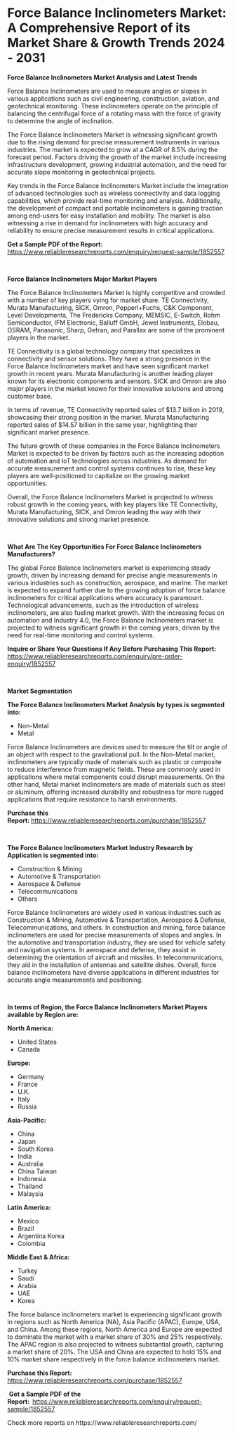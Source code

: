 <p><h1>Force Balance Inclinometers Market: A Comprehensive Report of its Market Share & Growth Trends 2024 - 2031</h1></p><p><strong>Force Balance Inclinometers Market Analysis and Latest Trends</strong></p>
<p><p>Force Balance Inclinometers are used to measure angles or slopes in various applications such as civil engineering, construction, aviation, and geotechnical monitoring. These inclinometers operate on the principle of balancing the centrifugal force of a rotating mass with the force of gravity to determine the angle of inclination.</p><p>The Force Balance Inclinometers Market is witnessing significant growth due to the rising demand for precise measurement instruments in various industries. The market is expected to grow at a CAGR of 8.5% during the forecast period. Factors driving the growth of the market include increasing infrastructure development, growing industrial automation, and the need for accurate slope monitoring in geotechnical projects.</p><p>Key trends in the Force Balance Inclinometers Market include the integration of advanced technologies such as wireless connectivity and data logging capabilities, which provide real-time monitoring and analysis. Additionally, the development of compact and portable inclinometers is gaining traction among end-users for easy installation and mobility. The market is also witnessing a rise in demand for inclinometers with high accuracy and reliability to ensure precise measurement results in critical applications.</p></p>
<p><strong>Get a Sample PDF of the Report:&nbsp;</strong> <a href="https://www.reliableresearchreports.com/enquiry/request-sample/1852557">https://www.reliableresearchreports.com/enquiry/request-sample/1852557</a></p>
<p>&nbsp;</p>
<p><strong>Force Balance Inclinometers Major Market Players</strong></p>
<p><p>The Force Balance Inclinometers Market is highly competitive and crowded with a number of key players vying for market share. TE Connectivity, Murata Manufacturing, SICK, Omron, Pepperl+Fuchs, C&K Component, Level Developments, The Fredericks Company, MEMSIC, E-Switch, Rohm Semiconductor, IFM Electronic, Balluff GmbH, Jewel Instruments, Elobau, OSRAM, Panasonic, Sharp, Gefran, and Parallax are some of the prominent players in the market.</p><p>TE Connectivity is a global technology company that specializes in connectivity and sensor solutions. They have a strong presence in the Force Balance Inclinometers market and have seen significant market growth in recent years. Murata Manufacturing is another leading player known for its electronic components and sensors. SICK and Omron are also major players in the market known for their innovative solutions and strong customer base.</p><p>In terms of revenue, TE Connectivity reported sales of $13.7 billion in 2019, showcasing their strong position in the market. Murata Manufacturing reported sales of $14.57 billion in the same year, highlighting their significant market presence.</p><p>The future growth of these companies in the Force Balance Inclinometers Market is expected to be driven by factors such as the increasing adoption of automation and IoT technologies across industries. As demand for accurate measurement and control systems continues to rise, these key players are well-positioned to capitalize on the growing market opportunities.</p><p>Overall, the Force Balance Inclinometers Market is projected to witness robust growth in the coming years, with key players like TE Connectivity, Murata Manufacturing, SICK, and Omron leading the way with their innovative solutions and strong market presence.</p></p>
<p>&nbsp;</p>
<p><strong>What Are The Key Opportunities For Force Balance Inclinometers Manufacturers?</strong></p>
<p><p>The global Force Balance Inclinometers market is experiencing steady growth, driven by increasing demand for precise angle measurements in various industries such as construction, aerospace, and marine. The market is expected to expand further due to the growing adoption of force balance inclinometers for critical applications where accuracy is paramount. Technological advancements, such as the introduction of wireless inclinometers, are also fueling market growth. With the increasing focus on automation and Industry 4.0, the Force Balance Inclinometers market is projected to witness significant growth in the coming years, driven by the need for real-time monitoring and control systems.</p></p>
<p><strong>Inquire or Share Your Questions If Any Before Purchasing This Report:</strong> <a href="https://www.reliableresearchreports.com/enquiry/pre-order-enquiry/1852557">https://www.reliableresearchreports.com/enquiry/pre-order-enquiry/1852557</a></p>
<p>&nbsp;</p>
<p><strong>Market Segmentation</strong></p>
<p><strong>The Force Balance Inclinometers Market Analysis by types is segmented into:</strong></p>
<p><ul><li>Non-Metal</li><li>Metal</li></ul></p>
<p><p>Force Balance Inclinometers are devices used to measure the tilt or angle of an object with respect to the gravitational pull. In the Non-Metal market, inclinometers are typically made of materials such as plastic or composite to reduce interference from magnetic fields. These are commonly used in applications where metal components could disrupt measurements. On the other hand, Metal market inclinometers are made of materials such as steel or aluminum, offering increased durability and robustness for more rugged applications that require resistance to harsh environments.</p></p>
<p><strong>Purchase this Report:&nbsp;</strong><a href="https://www.reliableresearchreports.com/purchase/1852557">https://www.reliableresearchreports.com/purchase/1852557</a></p>
<p>&nbsp;</p>
<p><strong>The Force Balance Inclinometers Market Industry Research by Application is segmented into:</strong></p>
<p><ul><li>Construction & Mining</li><li>Automotive & Transportation</li><li>Aerospace & Defense</li><li>Telecommunications</li><li>Others</li></ul></p>
<p><p>Force Balance Inclinometers are widely used in various industries such as Construction & Mining, Automotive & Transportation, Aerospace & Defense, Telecommunications, and others. In construction and mining, force balance inclinometers are used for precise measurements of slopes and angles. In the automotive and transportation industry, they are used for vehicle safety and navigation systems. In aerospace and defense, they assist in determining the orientation of aircraft and missiles. In telecommunications, they aid in the installation of antennas and satellite dishes. Overall, force balance inclinometers have diverse applications in different industries for accurate angle measurements and positioning.</p></p>
<p>&nbsp;</p>
<p><strong>In terms of Region, the Force Balance Inclinometers Market Players available by Region are:</strong></p>
<p>
    <p> <strong> North America: </strong>
        <ul>
            <li>United States</li>
            <li>Canada</li>
        </ul>
        </p> 
    <p> <strong> Europe: </strong>
        <ul>
            <li>Germany</li>
            <li>France</li>
            <li>U.K.</li>
            <li>Italy</li>
            <li>Russia</li>
        </ul>
        </p> 
    <p> <strong> Asia-Pacific: </strong>
        <ul>
            <li>China</li>
            <li>Japan</li>
            <li>South Korea</li>
            <li>India</li>
            <li>Australia</li>
            <li>China Taiwan</li>
            <li>Indonesia</li>
            <li>Thailand</li>
            <li>Malaysia</li>
        </ul>
        </p> 
    <p> <strong> Latin America: </strong>
        <ul>
            <li>Mexico</li>
            <li>Brazil</li>
            <li>Argentina Korea</li>
            <li>Colombia</li>
        </ul>
        </p> 
    <p> <strong> Middle East & Africa: </strong>
        <ul>
            <li>Turkey</li>
            <li>Saudi</li>
            <li>Arabia</li>
            <li>UAE</li>
            <li>Korea</li>
        </ul>
    </p>
    </p>
<p><p>The force balance inclinometers market is experiencing significant growth in regions such as North America (NA), Asia Pacific (APAC), Europe, USA, and China. Among these regions, North America and Europe are expected to dominate the market with a market share of 30% and 25% respectively. The APAC region is also projected to witness substantial growth, capturing a market share of 20%. The USA and China are expected to hold 15% and 10% market share respectively in the force balance inclinometers market.</p></p>
<p><strong>Purchase this Report: </strong><a href="https://www.reliableresearchreports.com/purchase/1852557">https://www.reliableresearchreports.com/purchase/1852557</a></p>
<p>&nbsp;<strong>Get a Sample PDF of the Report:&nbsp;&nbsp;</strong><a href="https://www.reliableresearchreports.com/enquiry/request-sample/1852557">https://www.reliableresearchreports.com/enquiry/request-sample/1852557</a></p>
<p><strong></strong></p>
<p>Check more reports on https://www.reliableresearchreports.com/</p>